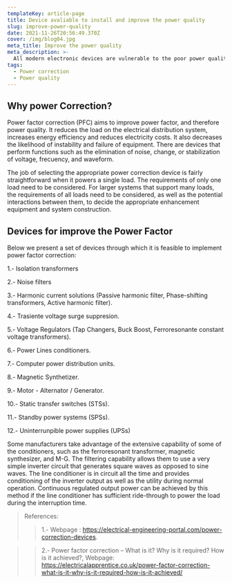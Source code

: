 ```yaml
---
templateKey: article-page
title: Device avaliable to install and improve the power quality 
slug: improve-power-quality
date: 2021-11-26T20:56:49.370Z
cover: /img/blog04.jpg
meta_title: Improve the power quality
meta_description: >-
  All modern electronic devices are vulnerable to the poor power quality. But why? What can you do about it? This technical article describes 12 types of power correction devices (16 in total) that accept electrical power in whatever form it is available and modify the power to improve the quality or reliability required for electronic AC equipment.
tags:
  - Power correction
  - Power quality
---
```


## Why power Correction?

Power factor correction (PFC) aims to improve power factor, and therefore power quality. It reduces the load 
on the electrical distribution system, increases energy efficiency and reduces electricity costs. It also 
decreases the likelihood of instability and failure of equipment. There are devices that perform functions 
such as the elimination of noise, change, or stabilization of voltage, 
frecuency, and waveform.

The job of selecting the appropriate power correction device is fairly straightforward when it powers a single 
load. The requirements of only one load need to be considered. For larger systems that support many loads, the
requirements of all loads need to be considered, as well as the potential interactions between them, to decide
the appropriate enhancement equipment and system construction.

## Devices for improve the Power Factor

Below we present a set of devices through which it is feasible to implement power factor correction:

1.- Isolation transformers

2.- Noise filters

3.- Harmonic current solutions (Passive harmonic filter, Phase-shifting transformers, Active harmonic filter).

4.- Trasiente voltage surge suppresion.

5.- Voltage Regulators (Tap Changers, Buck Boost, Ferroresonante constant voltage transformers).

6.- Power Lines conditioners.

7.- Computer power distribution units.

8.- Magnetic Synthetizer.

9.- Motor - Alternator / Generator.

10.- Static transfer switches (STSs).

11.- Standby power systems (SPSs).

12.- Uninterrunpible power supplies (UPSs)

Some manufacturers take advantage of the extensive capability of some of the conditioners, such as the
ferroresonant transformer, magnetic synthesizer, and M-G. The filtering capability allows them to use a very
simple inverter circuit that generates square waves as opposed to sine waves. The line conditioner is in
circuit all the time and provides conditioning of the inverter output as well as the utility during normal
operation. Continuous regulated output power can be achieved by this method if the line conditioner has
sufficient ride-through to power the load during the interruption time.

> References:
>> 1.- Webpage : https://electrical-engineering-portal.com/power-correction-devices.

>> 2.- Power factor correction – What is it? Why is it required? How is it achieved?, Webpage: 
https://electricalapprentice.co.uk/power-factor-correction-what-is-it-why-is-it-required-how-is-it-achieved/

